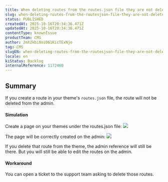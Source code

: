 ```yaml
---
title: When deleting routes from the routes.json file they are not deleted from the UI
slug: when-deleting-routes-from-the-routesjson-file-they-are-not-deleted-from-the-ui
status: PUBLISHED
createdAt: 2025-10-16T20:34:36.471Z
updatedAt: 2025-10-16T20:34:36.471Z
contentType: knownIssue
productTeam: CMS
author: 2mXZkbi0oi061KicTExNjo
tag: CMS
slugEN: when-deleting-routes-from-the-routesjson-file-they-are-not-deleted-from-the-ui
locale: en
kiStatus: Backlog
internalReference: 1172460
---
```


## Summary


If you create a route in your theme's `routes.json` file, the route will not be deleted from the admin.


#### Simulation


Create a page on your themes under the routes.json file:
 ![](https://vtexhelp.zendesk.com/attachments/token/zoljY2X9GZ6NL4wUd10zoranp/?name=image.png)

The page will be correctly created on the admin:
 ![](https://vtexhelp.zendesk.com/attachments/token/n2RP165BLtHwdHRrscu0IwOTo/?name=image.png)

If you delete that route from the theme, the admin reference will still be there. But you will still be able to edit the routes on the admin.


#### Workaround


You can open a ticket to the support team asking to delete those routes.


